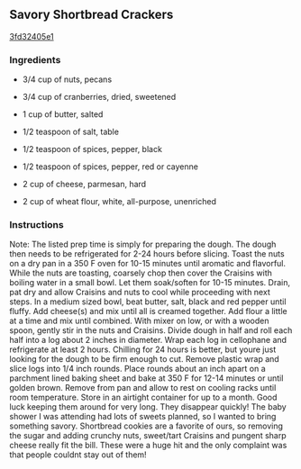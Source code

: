 ## Savory Shortbread Crackers

[3fd32405e1](http://tastykitchen.com/recipes/appetizers-and-snacks/savory-shortbread-crackers/)

### Ingredients

 - 3/4 cup of nuts, pecans

 - 3/4 cup of cranberries, dried, sweetened

 - 1 cup of butter, salted

 - 1/2 teaspoon of salt, table

 - 1/2 teaspoon of spices, pepper, black

 - 1/2 teaspoon of spices, pepper, red or cayenne

 - 2 cup of cheese, parmesan, hard

 - 2 cup of wheat flour, white, all-purpose, unenriched

### Instructions

Note: The listed prep time is simply for preparing the dough. The dough then needs to be refrigerated for 2-24 hours before slicing. Toast the nuts on a dry pan in a 350 F oven for 10-15 minutes until aromatic and flavorful. While the nuts are toasting, coarsely chop then cover the Craisins with boiling water in a small bowl. Let them soak/soften for 10-15 minutes. Drain, pat dry and allow Craisins and nuts to cool while proceeding with next steps. In a medium sized bowl, beat butter, salt, black and red pepper until fluffy. Add cheese(s) and mix until all is creamed together. Add flour a little at a time and mix until combined. With mixer on low, or with a wooden spoon, gently stir in the nuts and Craisins. Divide dough in half and roll each half into a log about 2 inches in diameter. Wrap each log in cellophane and refrigerate at least 2 hours. Chilling for 24 hours is better, but youre just looking for the dough to be firm enough to cut. Remove plastic wrap and slice logs into 1/4 inch rounds. Place rounds about an inch apart on a parchment lined baking sheet and bake at 350 F for 12-14 minutes or until golden brown. Remove from pan and allow to rest on cooling racks until room temperature. Store in an airtight container for up to a month. Good luck keeping them around for very long. They disappear quickly! The baby shower I was attending had lots of sweets planned, so I wanted to bring something savory. Shortbread cookies are a favorite of ours, so removing the sugar and adding crunchy nuts, sweet/tart Craisins and pungent sharp cheese really fit the bill. These were a huge hit and the only complaint was that people couldnt stay out of them!